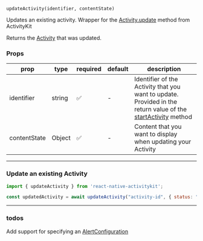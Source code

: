 `updateActivity(identifier, contentState)`

Updates an existing activity. Wrapper for the [Activity.update](https://developer.apple.com/documentation/activitykit/activity/update(using:)) method from ActivityKit

Returns the [Activity](/docs/react-native-docs/ActivityKitActivity) that was updated.

### Props
| prop | type | required | default | description |
| --- | --- | --- | --- | --- |
| identifier | string | ✅ | - | Identifier of the Activity that you want to update. Provided in the return value of the [startActivity](/docs/react-native-docs/startActivity) method |
| contentState | Object | ✅ | - | Content that you want to display when updating your Activity |

---

### Update an existing Activity
```js
import { updateActivity } from 'react-native-activitykit';

const updatedActivity = await updateActivity("activity-id", { status: "My New Status" })
```

---

### todos
Add support for specifying an [AlertConfiguration](https://developer.apple.com/documentation/activitykit/alertconfiguration)